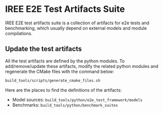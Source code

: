 IREE E2E Test Artifacts Suite
===============================

IREE E2E test artifacts suite is a collection of artifacts for e2e tests and
benchmarking, which usually depend on external models and module compilations.

Update the test artifacts
-------------------------

All the test artifacts are defined by the python modules. To add/remove/update
these artifacts, modify the related python modules and regenerate the CMake
files with the command below:

```sh
build_tools/scripts/generate_cmake_files.sh
```

Here are the places to find the definitions of the artifacts:
- Model sources: `build_tools/python/e2e_test_framework/models`
- Benchmarks: `build_tools/python/benchmark_suites`
